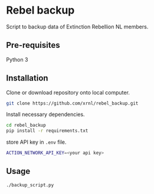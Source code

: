 # Rebel backup

Script to backup data of Extinction Rebellion NL members.

## Pre-requisites

Python 3

## Installation

Clone or download repository onto local computer.

```bash
git clone https://github.com/xrnl/rebel_backup.git
```


Install necessary dependencies.

```bash
cd rebel_backup
pip install -r requirements.txt
```

store API key in `.env` file.

```bash
ACTION_NETWORK_API_KEY=<your api key>
```
## Usage

```bash
./backup_script.py
```
